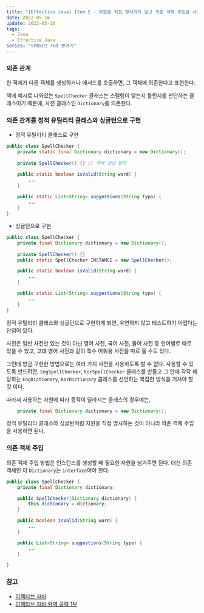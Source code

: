 ```yaml
---
title: "[Effective Java] Item 5 - 자원을 직접 명시하지 말고 의존 객체 주입을 사용하라"
date: 2022-05-16
update: 2022-05-16
tags:
  - Java
  - Effective Java
series: "이펙티브 자바 뽀개기"
---
```


### 의존 관계
한 객체가 다른 객체를 생성하거나 메서드를 호출하면, 그 객체에 의존한다고 표현한다.

책에 예시로 나와있는 `SpellChecker` 클래스는 스펠링이 맞는지 틀린지를 판단하는 클래스이기 때문에, 사전 클래스인 `Dictionary`를 의존한다.

### 의존 관계를 정적 유틸리티 클래스와 싱글턴으로 구현

- 정적 유틸리티 클래스로 구현
```java
public class SpellChecker {
    private static final Dictionary dictionary = new Dictionary();
    
    private SpellChecker() {} // 객체 생성 방지

    public static boolean isValid(String word) {
        ...
    }

    public static List<String> suggestions(String typo) {
        ...
    }
}
```
- 싱글턴으로 구현
```java
public class SpellChecker {
    private final Dictionary dictionary = new Dictionary();
    
    private SpellChecker() {} 
    public static SpellChecker INSTANCE = new SpellChecker();

    public static boolean isValid(String word) {
        ...
    }

    public static List<String> suggestions(String typo) {
        ...
    }
}
```
정적 유틸리티 클래스와 싱글턴으로 구현하게 되면, 유연하지 않고 테스트하기 어렵다는 단점이 있다.

사전은 일반 사전만 있는 것이 아닌 영어 사전, 국어 사전, 불어 사전 등 언어별로 따로 있을 수 있고, 고대 영어 사전과 같이 특수 어휘용 사전을 따로 둘 수도 있다. 

그런데 방금 구현한 방법으로는 여러 가지 사전을 사용하도록 할 수 없다. 사용할 수 있도록 만드려면, `EngSpellChecker`, `KorSpellChecker` 클래스를 만들고 그 안에 각각 해당하는 `EngDictionary`, `KorDictionary` 클래스를 선언하는 복잡한 방식을 거쳐야 할 것 이다.

따라서 사용하는 자원에 따라 동작이 달라지는 클래스의 경우에는, 
```java
    private final Dictionary dictionary = new Dictionary();
```
정적 유틸리티 클래스와 싱글턴처럼 자원을 직접 명시하는 것이 아니라 의존 객체 주입을 사용하면 된다.

### 의존 객체 주입
의존 객체 주입 방법은 인스턴스를 생성할 때 필요한 자원을 넘겨주면 된다.
대신 의존 객체인 이 `Dictionary`는 `interface`여야 한다.

```java
public class SpellChecker {
    private final Dictionary dictionary;

    public SpellChecker(Dictionary dictionary) {
        this.dictionary = dictionary;
    }

    public boolean isValid(String word) {
        ...
    }

    public List<String> suggestions(String typo) {
        ...
    }

}
```

### 참고
- [이펙티브 자바](https://www.aladin.co.kr/shop/wproduct.aspx?ItemId=171196410)
- [이펙티브 자바 완벽 공략 1부](https://www.inflearn.com/course/%EC%9D%B4%ED%8E%99%ED%8B%B0%EB%B8%8C-%EC%9E%90%EB%B0%94-1/dashboard)